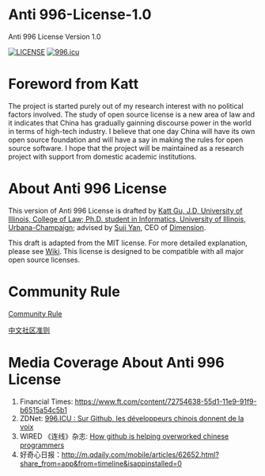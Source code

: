# Anti 996-License-1.0 
Anti 996 License Version 1.0

[![LICENSE](https://img.shields.io/badge/license-NPL%20(The%20996%20Prohibited%20License)-blue.svg)](https://github.com/996icu/996.ICU/blob/master/LICENSE)
<a href="https://996.icu"><img src="https://img.shields.io/badge/link-996.icu-red.svg" alt="996.icu"></a>


# Foreword from Katt
The project is started purely out of my research interest with no political factors involved. The study of open source license is a new area of law and it indicates that China has gradually gainning discourse power in the world in terms of high-tech industry. I believe that one day China will have its own open source foundation and will have a say in making the rules for open source software. I hope that the project will be maintained as a research project with support from domestic academic institutions. 


# About Anti 996 License 

This version of Anti 996 License is drafted by [Katt Gu, J.D, University of Illinois, College of Law; Ph.D. student in Informatics, University of Illinois, Urbana-Champaign](https://scholar.google.com.sg/citations?user=PTcpQwcAAAAJ&hl=en&oi=ao); advised by [Suji Yan](https://www.linkedin.com/in/tedkoyan/), CEO of [Dimension](https://www.dimension.im).

This draft is adapted from the MIT license. For more detailed explanation, please see [Wiki](https://github.com/kattgu7/996-License-Draft/wiki). This license is designed to be compatible with all major open source licenses. 

# Community Rule

[Community Rule](https://github.com/kattgu7/Anti-996-License/blob/master/Community_Rules_EN.md)

[中文社区准则](https://github.com/kattgu7/Anti-996-License/blob/master/Community_Rules_CN.md)

# Media Coverage About Anti 996 License
1. Financial Times: https://www.ft.com/content/72754638-55d1-11e9-91f9-b6515a54c5b1
2. ZDNet: [996.ICU : Sur Github, les développeurs chinois donnent de la voix](https://www.zdnet.fr/actualites/996icu-sur-github-les-developpeurs-chinois-donnent-de-la-voix-39882985.htm)
3. WIRED 《连线》杂志: [How github is helping overworked chinese programmers](https://www.wired.com/story/how-github-helping-overworked-chinese-programmers/)
3. 好奇心日报：http://m.qdaily.com/mobile/articles/62652.html?share_from=app&from=timeline&isappinstalled=0



